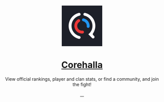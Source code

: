<p align="center">
  <a href="https://corehalla.com">
    <img src="./public/images/Corehalla_Logo.gif" height="128">
    <h1 align="center">Corehalla</h1>
  </a>
  <p align="center">
  View official rankings, player and clan stats, or find a community, and join the fight!
  </p>
</p>
<p align="center">
    <a aria-label="Corehalla Website" href="https://corehalla.com" target="_blank">
        <img alt="" src="https://img.shields.io/website.svg?url=http%3A%2F%2Fcorehalla.com&style=for-the-badge&labelColor=202020&label=Corehalla">
    </a>
    <a aria-label="License" href="https://github.com/djobbo/corehalla/blob/master/LICENSE.md" target="_blank">
        <img alt="" src="https://img.shields.io/github/license/djobbo/corehalla.svg?style=for-the-badge&labelColor=202020">
    </a>
    <a aria-label="Corehalla Discord" href="https://discord.com/invite/eD248ez" target="_blank">
        <img alt="" src="https://img.shields.io/badge/Join%20the%20discord-5865F2.svg?style=for-the-badge&logo=Discord&labelColor=202020&logoWidth=20&logoColor=white">
    </a>
    <a aria-label="Corehalla Twitter" href="https://twitter.com/Corehalla" target="_blank">
        <img alt="" src="https://img.shields.io/badge/Follow-1DA1F2.svg?style=for-the-badge&logo=Twitter&labelColor=202020&logoWidth=20&logoColor=white">
    </a>
</p>

